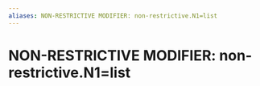 ```yaml
---
aliases: NON-RESTRICTIVE MODIFIER: non-restrictive.N1=list
---
```

# NON-RESTRICTIVE MODIFIER: non-restrictive.N1=list

